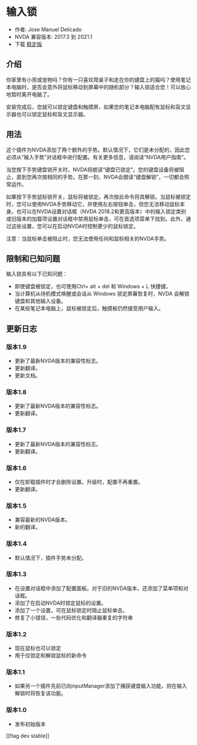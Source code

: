 # 输入锁 #

* 作者: Jose Manuel Delicado
* NVDA 兼容版本: 2017.3 到 2021.1
* 下载 [稳定版][1]

## 介绍

你家里有小孩或宠物吗？你有一只喜欢爬桌子和走在你的键盘上的猫吗？使用笔记本电脑时，是否会意外将鼠标移动到屏幕中的随机部分？输入锁适合您！可以放心地暂时离开电脑了。

安装完成后，您就可以锁定键盘和触摸屏，如果您的笔记本电脑配有鼠标和盲文显示器也可以锁定鼠标和盲文显示器。

## 用法

这个插件为NVDA添加了两个额外的手势。默认情况下，它们是未分配的，因此您必须从“输入手势”对话框中进行配置。有关更多信息，请阅读“NVDA用户指南”。

当您按下手势键盘锁开关时，NVDA将朗读“键盘已锁定”。您的键盘设备将被阻止，直到您再次按相同的手势。在那一刻，NVDA会朗读“键盘解锁”，一切都会照常运作。

如果按下手势鼠标锁开关，鼠标将被锁定。再次按此命令将其解锁。当鼠标被锁定时，您可以使用NVDA手势移动它，并使用左右按钮单击，但您无法移动鼠标本身。也可以在NVDA设置对话框（NVDA
2018.2和更高版本）中的输入锁定类别或旧版本的加载项设置对话框中禁用鼠标单击，可在首选项菜单下找到。此外，通过这些设置，您可以在启动NVDA时控制更少的鼠标锁定。

注意：当鼠标单击被阻止时，您无法使用任何和鼠标相关的NVDA手势。

## 限制和已知问题

输入锁具有以下已知问题：

* 即使键盘被锁定，也可使用Ctrl+ alt + del 和 Windows + L 快捷键。
* 当计算机从待机模式唤醒或会话从 Windows 锁定屏幕恢复时，NVDA 会解锁键盘和其他输入设备。
* 在某些笔记本电脑上，鼠标被锁定后，触摸板仍然接受用户输入。

## 更新日志

### 版本1.9

* 更新了最新NVDA版本的兼容性标志。
* 更新翻译。
* 更新文档。

### 版本1.8

* 更新了最新NVDA版本的兼容性标志。
* 更新翻译。

### 版本1.7

* 更新了最新NVDA版本的兼容性标志。
* 更新翻译。

### 版本1.6

* 仅在卸载插件时才会删除设置。升级时，配置不再重置。
* 更新翻译。

### 版本1.5

* 兼容最新的NVDA版本。
* 新的翻译。

### 版本1.4

* 默认情况下，插件手势未分配。

### 版本1.3

* 在设置对话框中添加了配置面板。对于旧的NVDA版本，还添加了菜单项和对话框。
* 添加了在启动NVDA时锁定鼠标的设置。
* 添加了一个设置，可在鼠标锁定时阻止鼠标单击。
* 修复了小错误，一些代码优化和翻译器重复的字符串

### 版本1.2

* 现在鼠标也可以锁定
* 用于仅锁定和解锁鼠标的新命令

### 版本1.1

* 如果另一个插件先前已向inputManager添加了捕获键盘输入功能，则在输入解锁时将恢复该功能。

### 版本1.0

* 发布初始版本

[[!tag dev stable]]

[1]: https://addons.nvda-project.org/files/get.php?file=inputlock
